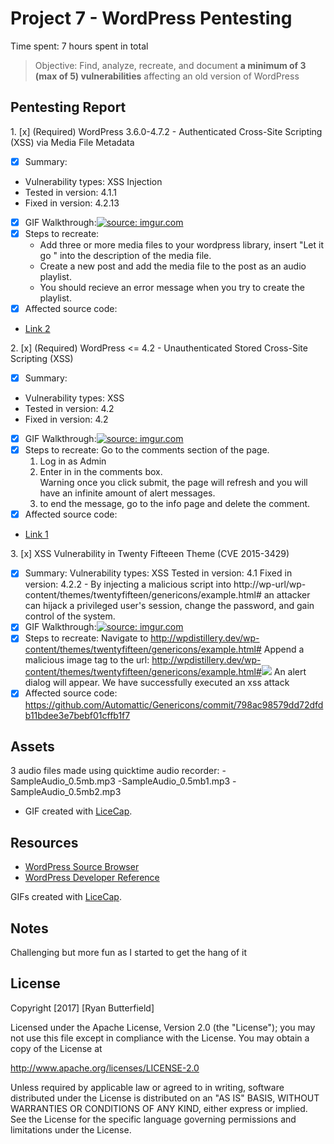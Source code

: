 # Project 7 - WordPress Pentesting

Time spent: 7 hours spent in total

> Objective: Find, analyze, recreate, and document **a minimum of 3 (max of 5) vulnerabilities** affecting an old version of WordPress

## Pentesting Report

1\. [x]  (Required) WordPress 3.6.0-4.7.2 - Authenticated Cross-Site Scripting (XSS) via Media File Metadata
- [x] Summary: 
- Vulnerability types: XSS Injection
- Tested in version: 4.1.1
- Fixed in version: 4.2.13
- [x] GIF Walkthrough:<a href="https://imgur.com/XAQ1OTz"><img src="https://i.imgur.com/XAQ1OTz.gif" title="source: imgur.com" /></a>
- [x] Steps to recreate: 
    - Add three or more media files to your wordpress library, insert "Let it go <noscript/><script>alert(document.cookie);</script>" into the description of the media file.
    - Create a new post and add the media file to the post as an audio playlist.
    - You should recieve an error message when you try to create the playlist.
- [x] Affected source code:
- [Link 2](https://github.com/WordPress/WordPress/commit/28f838ca3ee205b6f39cd2bf23eb4e5f52796bd7)


2\. [x]  (Required) WordPress <= 4.2 - Unauthenticated Stored Cross-Site Scripting (XSS)
- [x] Summary: 
- Vulnerability types: XSS
- Tested in version: 4.2
- Fixed in version: 4.2
- [x] GIF Walkthrough:<a href="https://imgur.com/Ba2rmj2"><img src="https://i.imgur.com/Ba2rmj2.gif" title="source: imgur.com" /></a>
- [x] Steps to recreate: Go to the comments section of the page. 
	 1) Log in as Admin
	 2) Enter in <script>while(1){alert(document.cookie);}</script> in the comments box.  
	  			Warning once you click submit, the page will refresh and you will have an infinite amount 
	 			of alert messages.
	3) to end the message, go to the info page and delete the comment.
- [x] Affected source code:
- [Link 1](https://compsecurityconcepts.wordpress.com/tag/cross-site-scripting/)

3\. [x] XSS Vulnerability in Twenty Fifteeen Theme (CVE 2015-3429)
- [x]  Summary:
			Vulnerability types: XSS
			Tested in version: 4.1
			Fixed in version: 4.2.2
			- By injecting a malicious script into 
			http://wp-url/wp-content/themes/twentyfifteen/genericons/example.html# an 
			attacker can hijack a privileged user's session, change the password, 
			and gain control of the system.
- [x] GIF Walkthrough:<a href="https://imgur.com/zIcJny1"><img src="https://i.imgur.com/zIcJny1.gif" title="source: imgur.com" /></a>
- [x] Steps to recreate:
			Navigate to http://wpdistillery.dev/wp-content/themes/twentyfifteen/genericons/example.html#
			Append a malicious image tag to the url: http://wpdistillery.dev/wp-content/themes/twentyfifteen/genericons/example.html#<img src=1 onerror=alert(1)>
			An alert dialog will appear. We have successfully executed an xss attack
- [x]  Affected source code:
			https://github.com/Automattic/Genericons/commit/798ac98579dd72dfdb11bdee3e7bebf01cffb1f7

## Assets
3 audio files made using quicktime audio recorder:
	-SampleAudio_0.5mb.mp3
	-SampleAudio_0.5mb1.mp3
	-SampleAudio_0.5mb2.mp3
- GIF created with [LiceCap](http://www.cockos.com/licecap/).

## Resources

- [WordPress Source Browser](https://core.trac.wordpress.org/browser/)
- [WordPress Developer Reference](https://developer.wordpress.org/reference/)

GIFs created with [LiceCap](http://www.cockos.com/licecap/).

## Notes
Challenging but more fun as I started to get the hang of it

## License

Copyright [2017] [Ryan Butterfield]

Licensed under the Apache License, Version 2.0 (the "License");
you may not use this file except in compliance with the License.
You may obtain a copy of the License at

http://www.apache.org/licenses/LICENSE-2.0

Unless required by applicable law or agreed to in writing, software
distributed under the License is distributed on an "AS IS" BASIS,
WITHOUT WARRANTIES OR CONDITIONS OF ANY KIND, either express or implied.
See the License for the specific language governing permissions and
limitations under the License.
